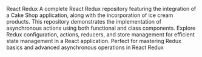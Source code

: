 React Redux
A complete React Redux repository featuring the integration of a Cake Shop application, along with the incorporation of ice cream products. This repository demonstrates the implementation of asynchronous actions using both functional and class components. Explore Redux configuration, actions, reducers, and store management for efficient state management in a React application. Perfect for mastering Redux basics and advanced asynchronous operations in React Redux
